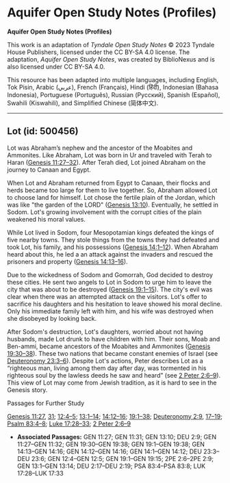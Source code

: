 # Aquifer Open Study Notes (Profiles)

**Aquifer Open Study Notes (Profiles)**

This work is an adaptation of *Tyndale Open Study Notes* © 2023 Tyndale House Publishers, licensed under the CC BY\-SA 4\.0 license. The adaptation, *Aquifer Open Study Notes*, was created by BiblioNexus and is also licensed under CC BY\-SA 4\.0\.

This resource has been adapted into multiple languages, including English, Tok Pisin, Arabic (عربي), French (Français), Hindi (हिंदी), Indonesian (Bahasa Indonesia), Portuguese (Português), Russian (Русский), Spanish (Español), Swahili (Kiswahili), and Simplified Chinese (简体中文).



--------------------------------

## Lot (id: 500456)

Lot was Abraham’s nephew and the ancestor of the Moabites and Ammonites. Like Abraham, Lot was born in Ur and traveled with Terah to Haran ([Genesis 11:27–32](https://ref.ly/Gen11:27-Gen11:32)). After Terah died, Lot joined Abraham on the journey to Canaan and Egypt.

When Lot and Abraham returned from Egypt to Canaan, their flocks and herds became too large for them to live together. So, Abraham allowed Lot to choose land for himself. Lot chose the fertile plain of the Jordan, which was like "the garden of the LORD" ([Genesis 13:10](https://ref.ly/Gen13:10)). Eventually, he settled in Sodom. Lot's growing involvement with the corrupt cities of the plain weakened his moral values.

While Lot lived in Sodom, four Mesopotamian kings defeated the kings of five nearby towns. They stole things from the towns they had defeated and took Lot, his family, and his possessions ([Genesis 14:1–12](https://ref.ly/Gen14:1-Gen14:12)). When Abraham heard about this, he led a an attack against the invaders and rescued the prisoners and property ([Genesis 14:13–16](https://ref.ly/Gen14:13-Gen14:16)).

Due to the wickedness of Sodom and Gomorrah, God decided to destroy these cities. He sent two angels to Lot in Sodom to urge him to leave the city that was about to be destroyed ([Genesis 19:1–15](https://ref.ly/Gen19:1-Gen19:15)). The city's evil was clear when there was an attempted attack on the visitors. Lot's offer to sacrifice his daughters and his hesitation to leave showed his moral decline. Only his immediate family left with him, and his wife was destroyed when she disobeyed by looking back. 

After Sodom's destruction, Lot's daughters, worried about not having husbands, made Lot drunk to have children with him. Their sons, Moab and Ben\-ammi, became ancestors of the Moabites and Ammonites ([Genesis 19:30–38](https://ref.ly/Gen19:30-Gen19:38)). These two nations that became constant enemies of Israel (see [Deuteronomy 23:3–6](https://ref.ly/Deut23:3-Deut23:6)). Despite Lot's actions, Peter describes Lot as a “righteous man, living among them day after day, was tormented in his righteous soul by the lawless deeds he saw and heard” (see [2 Peter 2:6–9](https://ref.ly/2Pet2:6-2Pet2:9)). This view of Lot may come from Jewish tradition, as it is hard to see in the Genesis story.

Passages for Further Study

[Genesis 11:27](https://ref.ly/Gen11:27), [31](https://ref.ly/Gen11:31); [12:4–5](https://ref.ly/Gen12:4-Gen12:5); [13:1–14](https://ref.ly/Gen13:1-Gen13:14); [14:12–16](https://ref.ly/Gen14:12-Gen14:16); [19:1–38](https://ref.ly/Gen19:1-Gen19:38); [Deuteronomy 2:9](https://ref.ly/Deut2:9), [17–19](https://ref.ly/Deut2:17-Deut2:19); [Psalm 83:4–8](https://ref.ly/Ps83:4-Ps83:8); [Luke 17:28–33](https://ref.ly/Luke17:28-Luke17:33); [2 Peter 2:6–9](https://ref.ly/2Pet2:6-2Pet2:9)

* **Associated Passages:** GEN 11:27; GEN 11:31; GEN 13:10; DEU 2:9; GEN 11:27–GEN 11:32; GEN 19:30–GEN 19:38; GEN 19:1–GEN 19:38; GEN 14:13–GEN 14:16; GEN 14:12–GEN 14:16; GEN 14:1–GEN 14:12; DEU 23:3–DEU 23:6; GEN 12:4–GEN 12:5; GEN 19:1–GEN 19:15; 2PE 2:6–2PE 2:9; GEN 13:1–GEN 13:14; DEU 2:17–DEU 2:19; PSA 83:4–PSA 83:8; LUK 17:28–LUK 17:33

